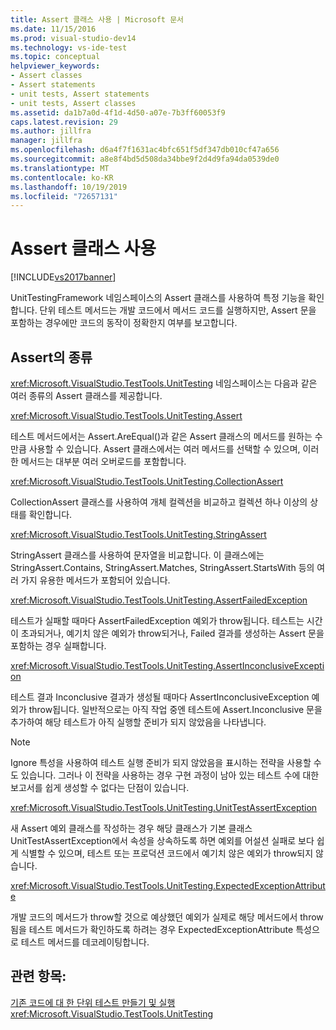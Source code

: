 ```yaml
---
title: Assert 클래스 사용 | Microsoft 문서
ms.date: 11/15/2016
ms.prod: visual-studio-dev14
ms.technology: vs-ide-test
ms.topic: conceptual
helpviewer_keywords:
- Assert classes
- Assert statements
- unit tests, Assert statements
- unit tests, Assert classes
ms.assetid: da1b7a0d-4f1d-4d50-a07e-7b3ff60053f9
caps.latest.revision: 29
ms.author: jillfra
manager: jillfra
ms.openlocfilehash: d6a4f7f1631ac4bfc651f5df347db010cf47a656
ms.sourcegitcommit: a8e8f4bd5d508da34bbe9f2d4d9fa94da0539de0
ms.translationtype: MT
ms.contentlocale: ko-KR
ms.lasthandoff: 10/19/2019
ms.locfileid: "72657131"
---
```

# <a name="using-the-assert-classes"></a>Assert 클래스 사용
[!INCLUDE[vs2017banner](../includes/vs2017banner.md)]

UnitTestingFramework 네임스페이스의 Assert 클래스를 사용하여 특정 기능을 확인합니다. 단위 테스트 메서드는 개발 코드에서 메서드 코드를 실행하지만, Assert 문을 포함하는 경우에만 코드의 동작이 정확한지 여부를 보고합니다.

## <a name="kinds-of-asserts"></a>Assert의 종류
 <xref:Microsoft.VisualStudio.TestTools.UnitTesting> 네임스페이스는 다음과 같은 여러 종류의 Assert 클래스를 제공합니다.

 <xref:Microsoft.VisualStudio.TestTools.UnitTesting.Assert>

 테스트 메서드에서는 Assert.AreEqual()과 같은 Assert 클래스의 메서드를 원하는 수만큼 사용할 수 있습니다. Assert 클래스에서는 여러 메서드를 선택할 수 있으며, 이러한 메서드는 대부분 여러 오버로드를 포함합니다.

 <xref:Microsoft.VisualStudio.TestTools.UnitTesting.CollectionAssert>

 CollectionAssert 클래스를 사용하여 개체 컬렉션을 비교하고 컬렉션 하나 이상의 상태를 확인합니다.

 <xref:Microsoft.VisualStudio.TestTools.UnitTesting.StringAssert>

 StringAssert 클래스를 사용하여 문자열을 비교합니다. 이 클래스에는 StringAssert.Contains, StringAssert.Matches, StringAssert.StartsWith 등의 여러 가지 유용한 메서드가 포함되어 있습니다.

 <xref:Microsoft.VisualStudio.TestTools.UnitTesting.AssertFailedException>

 테스트가 실패할 때마다 AssertFailedException 예외가 throw됩니다. 테스트는 시간이 초과되거나, 예기치 않은 예외가 throw되거나, Failed 결과를 생성하는 Assert 문을 포함하는 경우 실패합니다.

 <xref:Microsoft.VisualStudio.TestTools.UnitTesting.AssertInconclusiveException>

 테스트 결과 Inconclusive 결과가 생성될 때마다 AssertInconclusiveException 예외가 throw됩니다. 일반적으로는 아직 작업 중엔 테스트에 Assert.Inconclusive 문을 추가하여 해당 테스트가 아직 실행할 준비가 되지 않았음을 나타냅니다.

> [!NOTE]
> Ignore 특성을 사용하여 테스트 실행 준비가 되지 않았음을 표시하는 전략을 사용할 수도 있습니다. 그러나 이 전략을 사용하는 경우 구현 과정이 남아 있는 테스트 수에 대한 보고서를 쉽게 생성할 수 없다는 단점이 있습니다.

 <xref:Microsoft.VisualStudio.TestTools.UnitTesting.UnitTestAssertException>

 새 Assert 예외 클래스를 작성하는 경우 해당 클래스가 기본 클래스 UnitTestAssertException에서 속성을 상속하도록 하면 예외를 어설션 실패로 보다 쉽게 식별할 수 있으며, 테스트 또는 프로덕션 코드에서 예기치 않은 예외가 throw되지 않습니다.

 <xref:Microsoft.VisualStudio.TestTools.UnitTesting.ExpectedExceptionAttribute>

 개발 코드의 메서드가 throw할 것으로 예상했던 예외가 실제로 해당 메서드에서 throw됨을 테스트 메서드가 확인하도록 하려는 경우 ExpectedExceptionAttribute 특성으로 테스트 메서드를 데코레이팅합니다.

## <a name="see-also"></a>관련 항목:
 [기존 코드에 대 한 단위 테스트 만들기 및 실행](https://msdn.microsoft.com/e8370b93-085b-41c9-8dec-655bd886f173) <xref:Microsoft.VisualStudio.TestTools.UnitTesting>
